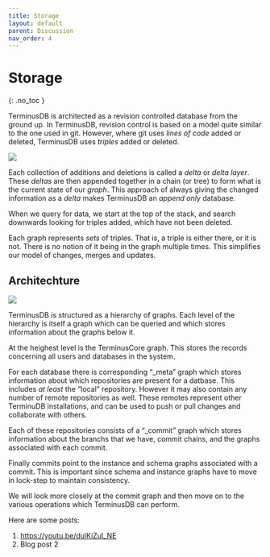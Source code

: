 ```yaml
---
title: Storage
layout: default
parent: Discussion
nav_order: 4
---
```

# Storage

{: .no_toc }

TerminusDB is architected as a revision controlled database from the ground up. In TerminusDB, revision control is based on a model quite similar to the one used in git. However, where git uses *lines of code* added or deleted, TerminusDB uses *triples* added or deleted.

![](/docs/assets/uploads/slide2.jpg)

Each collection of additions and deletions is called a *delta* or *delta layer*. These *deltas* are then appended together in a chain (or tree) to form what is the current state of our *graph*. This approach of always giving the changed information as a *delta* makes TerminusDB an *append only* database.

When we query for data, we start at the top of the stack, and search downwards looking for triples added, which have not been deleted.

Each graph represents *sets* of triples. That is, a triple is either there, or it is not. There is no notion of it being in the graph multiple times. This simplifies our model of changes, merges and updates.

## Architechture

![](/docs/assets/uploads/slide1.jpg)

TerminusDB is structured as a hierarchy of graphs. Each level of the hierarchy is itself a graph which can be queried and which stores information about the graphs below it.

At the heighest level is the TerminusCore graph. This stores the records concerning all users and databases in the system.

For each database there is corresponding “_meta” graph which stores information about which repositories are present for a datbase. This includes *at least* the “local” repository. However it may also contain any number of remote repositories as well. These remotes represent other TerminuDB installations, and can be used to push or pull changes and collaborate with others.

Each of these repositories consists of a “_commit” graph which stores information about the branchs that we have, commit chains, and the graphs associated with each commit.

Finally commits point to the instance and schema graphs associated with a commit. This is important since schema and instance graphs have to move in lock-step to maintain consistency.

We will look more closely at the commit graph and then move on to the various operations which TerminusDB can perform.

Here are some posts:

1. https://youtu.be/dulKiZuI_NE
2. Blog post 2